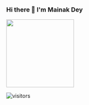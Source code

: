 ### Hi there 👋 I'm Mainak Dey 


<img height="180em" src="https://github-readme-stats.vercel.app/api?username=Mainakdey1&show_icons=true&hide_border=true&&count_private=true&include_all_commits=true" />

<!--START_SECTION:waka--> <!--END_SECTION:waka-->

![visitors](https://visitor-badge.glitch.me/badge?page_id=${Mainakdey1}.${Mainakdey1})

